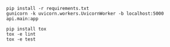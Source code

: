 ```shell
pip install -r requirements.txt
gunicorn -k uvicorn.workers.UvicornWorker -b localhost:5000  api.main:app
```


```shell
pip install tox
tox -e lint
tox -e test
```